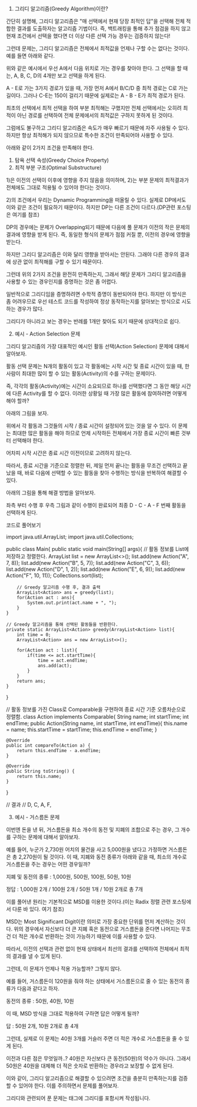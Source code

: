 1. 그리디 알고리즘(Greedy Algorithm)이란?
 

간단히 설명해, 그리디 알고리즘은 "매 선택에서 현재 당장 최적인 답"을 선택해 전체 적합한 결과를 도출하자는 알고리즘 기법이다. 즉, 백트래킹을 통해 추가 점검을 하지 않고 현재 조건에서 선택을 했다면 더 이상 다른 선택 가능 경우는 검증하지 않는다!

그런데 문제는, 그리디 알고리즘은 전체에서 최적값을 언제나 구할 수는 없다는 것이다. 예를 들면 아래와 같다.

 


 

위와 같은 예시에서 우선 A에서 다음 위치로 가는 경우를 찾아야 한다. 그 선택을 할 때는, A, B, C, D의 4개만 보고 선택을 하게 된다.

A - E로 가는 3가지 경로가 있을 때, 가장 먼저 A에서 B/C/D 중 최적 경로는 C로 가는 길이다. 그러나 C-E는 150이 걸리기 때문에 실제로는 A - B - E가 최적 경로가 된다.

최초의 선택에서 최적 선택을 하여 부분 최적해는 구했지만 전체 선택에서는 오히려 최적이 아닌 경로를 선택하여 전체 문제에서의 최적값은 구하지 못하게 된 것이다.

 

그럼에도 불구하고 그리디 알고리즘은 속도가 매우 빠르기 때문에 자주 사용될 수 있다. 하지만 항상 최적해가 되지 않으므로 특수한 조건이 만족되어야 사용할 수 있다.

아래와 같이 2가지 조건을 만족해야 한다.

1) 탐욕 선택 속성(Greedy Choice Property)
2) 최적 부분 구조(Optimal Substructure)

1)은 이전의 선택이 이후에 영향을 주지 않음을 의미하며, 2)는 부분 문제의 최적결과가 전체에도 그대로 적용될 수 있어야 한다는 것이다.

 

2)의 조건에서 우리는 Dynamic Programming을 떠올릴 수 있다. 실제로 DP에서도 이와 같은 조건이 필요하기 때문이다. 하지만 DP는 다른 조건이 다르다.(DP관련 포스팅은 여기를 참조)

DP의 경우에는 문제가 Overlapping되기 때문에 다음에 풀 문제가 이전의 작은 문제의 결과에 영향을 받게 된다. 즉, 동일한 형식의 문제가 점점 커질 뿐, 이전의 경우에 영향을 받는다.

하지만 그리디 알고리즘은 이와 달리 영향을 받아서는 안된다. 그래야 다른 경우의 결과에 상관 없이 최적해를 구할 수 있기 때문이다.

 

그런데 위의 2가지 조건을 완전히 만족하는지, 그래서 해당 문제가 그리디 알고리즘을 사용할 수 있는 경우인지를 증명하는 것은 좀 어렵다.

일반적으로 그리디임을 증명하려면 수학적 증명이 동반되어야 한다. 하지만 이 방식은 좀 어려우므로 우선 테스트 코드를 작성하여 정상 동작하는지를 알아보는 방식으로 시도하는 경우가 많다.

그리디가 아니라고 보는 경우는 반례를 1개만 찾아도 되기 때문에 상대적으로 쉽다.

 

 

2) 예시 - Action Selection 문제
 

그리디 알고리즘의 가장 대표적인 예시인 활동 선택(Action Selection) 문제에 대해서 알아보자.

활동 선택 문제는 N개의 활동이 있고 각 활동에는 시작 시간 및 종료 시간이 있을 때, 한 사람이 최대한 많이 할 수 있는 활동(Activity)의 수를 구하는 문제이다.

즉, 각각의 활동(Activity)에는 시간이 소요되므로 하나를 선택했다면 그 동안 해당 시간에 다른 Activity를 할 수 없다. 이러한 상황일 때 가장 많은 활동에 참여하려면 어떻게 해야 할까?

 

아래의 그림을 보자.

 


 

위에서 각 활동과 그것들의 시작 / 종료 시간이 설정되어 있는 것을 알 수 있다. 이 문제는 최대한 많은 활동을 해야 하므로 언제 시작하든 전체에서 가장 종료 시간이 빠른 것부터 선택해야 한다.

어차피 시작 시간은 종료 시간 이전이므로 고려하지 않는다.

따라서, 종료 시간을 기준으로 정렬한 뒤, 제일 먼저 끝나는 활동을 무조건 선택하고 끝났을 때, 바로 다음에 선택할 수 있는 활동을 찾아 수행하는 방식을 반복하여 해결할 수 있다.

 

아래의 그림을 통해 해결 방법을 알아보자.


 

좌측 부터 수행 후 우측 그림과 같이 수행이 완료되어 최종 D - C - A - F 번째 활동을 선택하게 된다.

 

코드로 풀어보기

import java.util.ArrayList;
import java.util.Collections;

public class Main{
    public static void main(String[] args){
        // 활동 정보를 List에 저장하고 정렬한다.
        ArrayList<Action> list = new ArrayList<>();
        list.add(new Action("A", 7, 8));
        list.add(new Action("B", 5, 7));
        list.add(new Action("C", 3, 6));
        list.add(new Action("D", 1, 2));
        list.add(new Action("E", 6, 9));
        list.add(new Action("F", 10, 11));
        Collections.sort(list);
        
        // Greedy 알고리즘 수행 후, 결과 출력
        ArrayList<Action> ans = greedy(list);
        for(Action act : ans){
            System.out.print(act.name + ", ");
        }
    }

    // Greedy 알고리즘을 통해 선택된 활동들을 반환한다.
    private static ArrayList<Action> greedy(ArrayList<Action> list){
        int time = 0;
        ArrayList<Action> ans = new ArrayList<>();

        for(Action act : list){
            if(time <= act.startTime){
                time = act.endTime;
                ans.add(act);
            }
        }
        return ans;
    }
}

// 활동 정보를 가진 Class로 Comparable을 구현하여 종료 시간 기준 오름차순으로 정렬함.
class Action implements Comparable<Action>{
    String name;
    int startTime;
    int endTime;
    public Action(String name, int startTime, int endTime){
        this.name = name;
        this.startTime = startTime;
        this.endTime = endTime;
    }

    @Override
    public int compareTo(Action a) {
        return this.endTime - a.endTime;
    }

    @Override
    public String toString() {
        return this.name;
    }
}

// 결과
// D, C, A, F, 
 

 

3) 예시 - 거스름돈 문제
 

이번엔 돈을 낸 뒤, 거스름돈을 최소 개수의 동전 및 지폐의 조합으로 주는 경우, 그 개수를 구하는 문제에 대해서 알아보자.

예를 들어, 누군가 2,730원 어치의 물건을 사고 5,000원을 냈다고 가정하면 거스름돈은 총 2,270원이 될 것이다. 이 때, 지폐와 동전 종류가 아래와 같을 때, 최소의 개수로 거스름돈을 주는 경우는 어떤 경우일까?

지폐 및 동전의 종류 : 1,000원, 500원, 100원, 50원, 10원

정답 : 1,000원 2개 / 100원 2개 / 50원 1개 / 10원 2개로 총 7개

 

이를 풀어낸 원리는 기본적으로 MSD를 이용한 것이다.(이는 Radix 정렬 관련 포스팅에서 다룬 바 있다. 여기 참조)

MSD는 Most Significant Digit이란 의미로 가장 중요한 단위를 먼저 계산하는 것이다. 위의 경우에서 자신보다 더 큰 지폐 혹은 동전으로 거스름돈을 준다면 나머지는 무조건 더 적은 개수로 반환하는 것이 가능하기 때문에 이를 사용할 수 있다.

 

따라서, 이전의 선택과 관련 없이 현재 상태에서 최선의 결과를 선택하여 전체에서 최적의 결과를 낼 수 있게 된다.

 

그런데, 이 문제가 언제나 적용 가능할까? 그렇지 않다.

예를 들어, 거스름돈이 120원을 줘야 하는 상태에서 거스름돈으로 줄 수 있는 동전의 종류가 다음과 같다고 하자.

동전의 종류 : 50원, 40원, 10원

 

이 때, MSD 방식을 그대로 적용하여 구하면 답은 어떻게 될까?

답 : 50원 2개, 10원 2개로 총 4개

 

그런데, 실제로 이 문제는 40원 3개를 거슬러 주면 더 적은 개수로 거스름돈을 줄 수 있게 된다.

이전과 다른 점은 무엇일까..? 40원은 자신보다 큰 동전(50원)의 약수가 아니다. 그래서 50원은 40원을 대체해 더 적은 숫자로 반환하는 경우라고 보장할 수 없게 된다.

 

이와 같이, 그리디 알고리즘으로 해결할 수 있으려면 조건을 충분히 만족하는지를 검증할 수 있어야 한다. 이를 주의하면서 문제를 풀어보자.

 



그리디와 관련되어 푼 문제는 태그에 그리디를 포함시켜 작성됩니다.